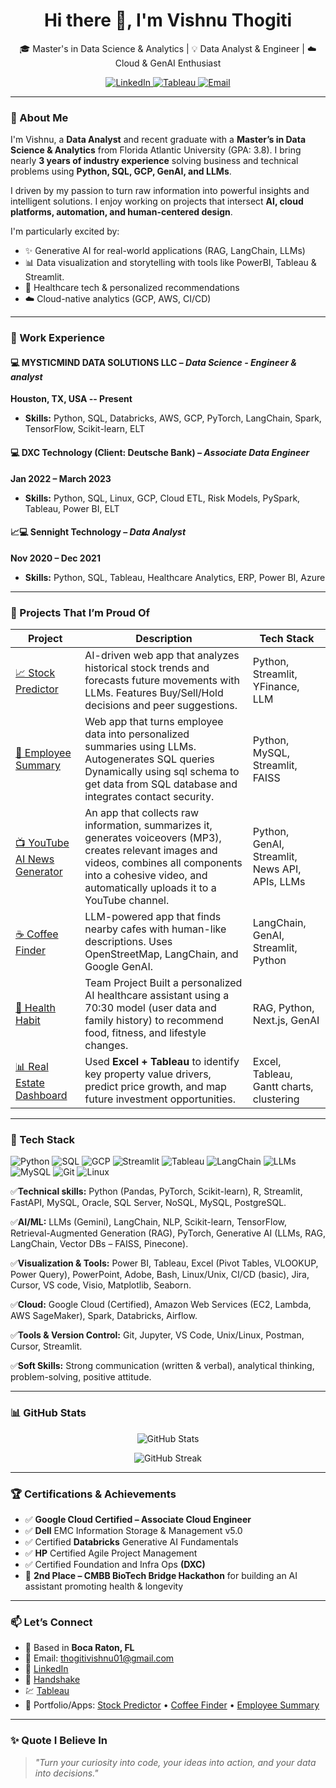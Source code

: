 <h1 align="center">Hi there 👋, I'm Vishnu Thogiti</h1>

<p align="center">
  🎓 Master's in Data Science & Analytics | 💡 Data Analyst & Engineer | ☁️ Cloud & GenAI Enthusiast  
</p>

<p align="center">
  <a href="https://www.linkedin.com/in/vishnu-thogiti-52421926b/" target="_blank">
    <img src="https://img.shields.io/badge/LinkedIn-Vishnu%20Thogiti-blue?style=flat&logo=linkedin" alt="LinkedIn"/>
    </a>
    <a href="https://public.tableau.com/app/profile/vishnu.thogiti/vizzes">
      <img src="https://img.shields.io/badge/Tableau-Vishnu%20Thogiti-Green?style=flat&logo=Tableau" alt="Tableau"/>
  </a>
  <a href="mailto:thogitivishnu01@gmail.com">
    <img src="https://img.shields.io/badge/Email-thogitivishnu01@gmail.com-red?style=flat&logo=gmail" alt="Email"/>
  </a>
</p>

---

### 🧠 About Me

I'm Vishnu, a **Data Analyst** and recent graduate with a **Master’s in Data Science & Analytics** from Florida Atlantic University (GPA: 3.8). I bring nearly **3 years of industry experience** solving business and technical problems using **Python, SQL, GCP, GenAI, and LLMs**.

I driven by my passion to turn raw information into powerful insights and intelligent solutions. I enjoy working on projects that intersect **AI, cloud platforms, automation, and human-centered design**.

I'm particularly excited by:
- ✨ Generative AI for real-world applications (RAG, LangChain, LLMs)
- 📊 Data visualization and storytelling with tools like PowerBI, Tableau & Streamlit.
- 🏥 Healthcare tech & personalized recommendations
- ☁️ Cloud-native analytics (GCP, AWS, CI/CD)

---

### 💼 Work Experience

#### 💻 MYSTICMIND DATA SOLUTIONS LLC  – *Data Science - Engineer & analyst*	
**Houston, TX, USA -- Present**

- **Skills:** Python, SQL, Databricks, AWS, GCP, PyTorch, LangChain, Spark, TensorFlow, Scikit-learn, ELT


#### 💻 DXC Technology (Client: Deutsche Bank) – *Associate Data Engineer*
**Jan 2022 – March 2023**
- **Skills:** Python, SQL, Linux, GCP, Cloud ETL, Risk Models, PySpark, Tableau, Power BI, ELT


#### 📈💻 Sennight Technology – *Data Analyst*
**Nov 2020 – Dec 2021**
- **Skills:** Python, SQL, Tableau, Healthcare Analytics, ERP, Power BI, Azure

---

### 🚀 Projects That I’m Proud Of

| Project | Description | Tech Stack |
|--------|-------------|------------|
| [📈 Stock Predictor](https://github.com/VishnuThogiti139/stock-Predictor) | AI-driven web app that analyzes historical stock trends and forecasts future movements with LLMs. Features Buy/Sell/Hold decisions and peer suggestions. | Python, Streamlit, YFinance, LLM |
| [👥 Employee Summary](https://github.com/VishnuThogiti139/employee_summary) | Web app that turns employee data into personalized summaries using LLMs. Autogenerates SQL queries Dynamically using sql schema to get data from SQL database and integrates contact security. | Python, MySQL, Streamlit, FAISS |
| [📺 YouTube AI News Generator](https://github.com/VishnuThogiti139/YouTube_News_AI) | An app that collects raw information, summarizes it, generates voiceovers (MP3), creates relevant images and videos, combines all components into a cohesive video, and automatically uploads it to a YouTube channel. | Python, GenAI, Streamlit, News API,  APIs, LLMs|
| [☕ Coffee Finder](https://github.com/VishnuThogiti139/Coffee_Finder) | LLM-powered app that finds nearby cafes with human-like descriptions. Uses OpenStreetMap, LangChain, and Google GenAI. | LangChain, GenAI, Streamlit, Python |
| [🧠 Health Habit](https://github.com/vamsijavvadi7/HealthAssistant-AI) |Team Project Built a personalized AI healthcare assistant using a 70:30 model (user data and family history) to recommend food, fitness, and lifestyle changes. | RAG, Python, Next.js, GenAI |
| [📊 Real Estate Dashboard](https://public.tableau.com/app/profile/vishnu.thogiti/vizzes) | Used **Excel + Tableau** to identify key property value drivers, predict price growth, and map future investment opportunities. | Excel, Tableau, Gantt charts, clustering |

---

### 🧰 Tech Stack

![Python](https://img.shields.io/badge/Python-3776AB?style=for-the-badge&logo=python&logoColor=white)
![SQL](https://img.shields.io/badge/SQL-005C84?style=for-the-badge&logo=postgresql&logoColor=white)
![GCP](https://img.shields.io/badge/GCP-4285F4?style=for-the-badge&logo=googlecloud&logoColor=white)
![Streamlit](https://img.shields.io/badge/Streamlit-FF4B4B?style=for-the-badge&logo=streamlit&logoColor=white)
![Tableau](https://img.shields.io/badge/Tableau-E97627?style=for-the-badge&logo=tableau&logoColor=white)
![LangChain](https://img.shields.io/badge/LangChain-GenAI-green?style=for-the-badge)
![LLMs](https://img.shields.io/badge/LLMs-Gemini-informational?style=for-the-badge&logo=openai)
![MySQL](https://img.shields.io/badge/MySQL-00000F?style=for-the-badge&logo=mysql&logoColor=white)
![Git](https://img.shields.io/badge/Git-F05032?style=for-the-badge&logo=git&logoColor=white)
![Linux](https://img.shields.io/badge/Linux-FCC624?style=for-the-badge&logo=linux&logoColor=black)

✅**Technical skills:** Python (Pandas, PyTorch, Scikit-learn), R, Streamlit, FastAPI, MySQL, Oracle, SQL Server, NoSQL, MySQL, PostgreSQL.

✅**AI/ML:** LLMs (Gemini), LangChain, NLP, Scikit-learn, TensorFlow, Retrieval-Augmented Generation (RAG), PyTorch, Generative AI (LLMs, RAG, LangChain, Vector DBs – FAISS, Pinecone).

✅**Visualization & Tools:** Power BI, Tableau, Excel (Pivot Tables, VLOOKUP, Power Query), PowerPoint, Adobe, Bash, Linux/Unix, CI/CD (basic), Jira, Cursor, VS code, Visio, Matplotlib, Seaborn.

✅**Cloud:** Google Cloud (Certified), Amazon Web Services (EC2, Lambda, AWS SageMaker), Spark, Databricks, Airflow.

✅**Tools & Version Control:** Git, Jupyter, VS Code, Unix/Linux, Postman, Cursor, Streamlit.

✅**Soft Skills:** Strong communication (written & verbal), analytical thinking, problem-solving, positive attitude.

---

### 📊 GitHub Stats

<p align="center">
  <img src="https://github-readme-stats.vercel.app/api?username=VishnuThogiti139&show_icons=true&theme=tokyonight" alt="GitHub Stats" />
</p>
<p align="center">
  <img src="https://github-readme-streak-stats.herokuapp.com?user=VishnuThogiti139&theme=tokyonight" alt="GitHub Streak" />
</p>

---

### 🏆 Certifications & Achievements
- ✅ **Google Cloud Certified – Associate Cloud Engineer**
- ✅ **Dell** EMC Information Storage & Management v5.0
- ✅ Certified **Databricks** Generative AI Fundamentals
- ✅ **HP** Certified Agile Project Management
- ✅ Certified Foundation and Infra Ops **(DXC)** 
- 🥈 **2nd Place – CMBB BioTech Bridge Hackathon** for building an AI assistant promoting health & longevity

---

### 📫 Let’s Connect

- 📍 Based in **Boca Raton, FL**
- 📨 Email: thogitivishnu01@gmail.com  
- 💼 [LinkedIn](https://www.linkedin.com/in/vishnu-thogiti-52421926b/)  
- 💼 [Handshake](https://fau.joinhandshake.com/profiles/rwxfej)
- 💹 [Tableau](https://public.tableau.com/app/profile/vishnu.thogiti/vizzes)
- 🔗 Portfolio/Apps: [Stock Predictor](https://vishnuthogiti139-stock-predictor-app-0sgqgy.streamlit.app/) • [Coffee Finder](https://vishnuthogiti139-coffee-finder-app-wmbgtr.streamlit.app/) • [Employee Summary](https://employeesummary-jdt97kuxhntmkfbsfrn6ws.streamlit.app/)

---

### ✨ Quote I Believe In

> *"Turn your curiosity into code, your ideas into action, and your data into decisions."*

